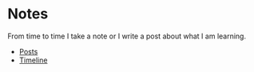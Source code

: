 Notes
=====

From time to time I take a note or I write a post about what I am learning.

- [Posts](https://github.com/abmesamesa/blog/tree/master/posts)
- [Timeline](https://github.com/abmesamesa/blog/tree/master/LEARNING.md)
